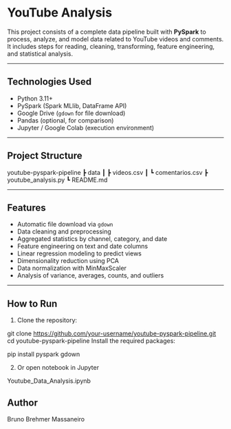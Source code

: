 # YouTube Analysis

This project consists of a complete data pipeline built with **PySpark** to process, analyze, and model data related to YouTube videos and comments. It includes steps for reading, cleaning, transforming, feature engineering, and statistical analysis.

---

## Technologies Used

- Python 3.11+
- PySpark (Spark MLlib, DataFrame API)
- Google Drive (`gdown` for file download)
- Pandas (optional, for comparison)
- Jupyter / Google Colab (execution environment)

---

## Project Structure

youtube-pyspark-pipeline
┣ data
┃ ┣ videos.csv
┃ ┗ comentarios.csv
┣ youtube_analysis.py
┗ README.md



---

##  Features

-  Automatic file download via `gdown`
-  Data cleaning and preprocessing
-  Aggregated statistics by channel, category, and date
-  Feature engineering on text and date columns
-  Linear regression modeling to predict views
-  Dimensionality reduction using PCA
-  Data normalization with MinMaxScaler
-  Analysis of variance, averages, counts, and outliers

---

##  How to Run

1. Clone the repository:

git clone https://github.com/your-username/youtube-pyspark-pipeline.git
cd youtube-pyspark-pipeline
Install the required packages:

pip install pyspark gdown

2. Or open notebook in Jupyter

Youtube_Data_Analysis.ipynb

## Author

Bruno Brehmer Massaneiro


